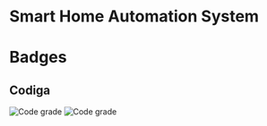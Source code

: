 

# Smart Home Automation System
# Badges

## Codiga

![Code grade](https://api.codiga.io/project/31664/status/svg) ![Code grade](https://api.codiga.io/project/31664/score/svg)


